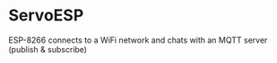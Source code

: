 # ServoESP
ESP-8266 connects to a WiFi network and chats with an MQTT server (publish &amp; subscribe)
